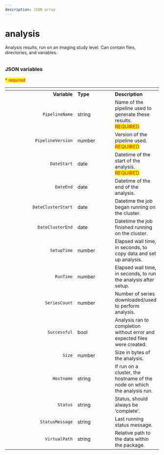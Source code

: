 ```yaml
---
description: JSON array
---
```


# analysis

Analysis results, run on an imaging study level. Can contain files, directories, and variables.

<figure><img src="https://mermaid.ink/img/pako:eNqVlF1vmzAUhv9K5CoSkSAiEU2JK_Wqu5mmTVrvJm48fEi8Akb-0MKi_PfZBjuB9qLlAr8HP-_x8bHMGZWcAsLoIEh3XHz7WbQL8wjOVZI8daR8JQeIxnH1eJ2Nvr78-O7UyoCUKBLZ1y1iE7AOataCjIKaEXDqQLAGWiWjGz2jbGrKSuXWSKxivCWiXw2U-5o8Sf37D5QmkRc-yzh_EFx3pCV1L5mMXJT40KPeatMpTZkpfRzfIRogUguDePEOQ4U-yMi9w-yQ0C5h9mtXcMPb6VDrvMrlcrAka3tIgjSyYrU9Jys99Ba1fbCgnJzVcnnTeItdwwG-xgv3YeV94VBdHWMweHw0c_iNWIPXg8FHE0PYguprWITyLVPju6qqYtMtwV8hoUQeiRCkx9upabLKZ4yzLnzGOmnFR4wzezjRj3in2wwOuE_TePDguyzLRp38ZVQdcdadUIwaEA1h1Fz_s81VIHWEBgqEjaRQEV2rAhXtxaC6M92HL5QpLhCuSC0hRkQr_tK3JcJKaPDQMyPmb9IEyly5X5xPYoTP6IRwGqMe4W26W-_y7CHf5ZuHbb7P8kuM_jlHut4PT36_32x22zy__Acl7pR2?type=png" alt=""><figcaption></figcaption></figure>

### JSON variables

<mark style="color:red;">\* required</mark>

<table data-header-hidden><thead><tr><th width="215" align="right"></th><th width="108.00000000000003"></th><th></th></tr></thead><tbody><tr><td align="right"><strong>Variable</strong></td><td><strong>Type</strong></td><td><strong>Description</strong></td></tr><tr><td align="right"><code>PipelineName</code></td><td>string</td><td>Name of the pipeline used to generate these results. <mark style="color:red;">REQUIRED</mark></td></tr><tr><td align="right"><code>PipelineVersion</code></td><td>number</td><td>Version of the pipeline used. <mark style="color:red;">REQUIRED</mark></td></tr><tr><td align="right"><code>DateStart</code></td><td>date</td><td>Datetime of the start of the analysis. <mark style="color:red;">REQUIRED</mark></td></tr><tr><td align="right"><code>DateEnd</code></td><td>date</td><td>Datetime of the end of the analysis.</td></tr><tr><td align="right"><code>DateClusterStart</code></td><td>date</td><td>Datetime the job began running on the cluster.</td></tr><tr><td align="right"><code>DateClusterEnd</code></td><td>date</td><td>Datetime the job finished running on the cluster.</td></tr><tr><td align="right"><code>SetupTime</code></td><td>number</td><td>Elapsed wall time, in seconds, to copy data and set up analysis.</td></tr><tr><td align="right"><code>RunTime</code></td><td>number</td><td>Elapsed wall time, in seconds, to run the analysis after setup.</td></tr><tr><td align="right"><code>SeriesCount</code></td><td>number</td><td>Number of series downloaded/used to perform analysis.</td></tr><tr><td align="right"><code>Successful</code></td><td>bool</td><td>Analysis ran to completion without error and expected files were created.</td></tr><tr><td align="right"><code>Size</code></td><td>number</td><td>Size in bytes of the analysis.</td></tr><tr><td align="right"><code>Hostname</code></td><td>string</td><td>If run on a cluster, the hostname of the node on which the analysis run.</td></tr><tr><td align="right"><code>Status</code></td><td>string</td><td>Status, should always be ‘complete’.</td></tr><tr><td align="right"><code>StatusMessage</code></td><td>string</td><td>Last running status message.</td></tr><tr><td align="right"><code>VirtualPath</code></td><td>string</td><td>Relative path to the data within the package.</td></tr></tbody></table>
